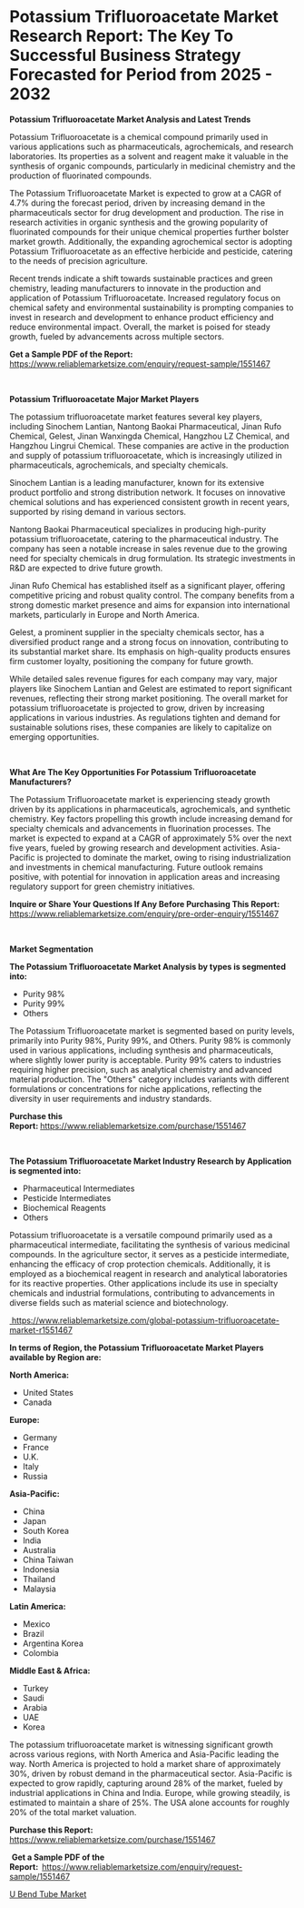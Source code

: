 <p><h1>Potassium Trifluoroacetate Market Research Report: The Key To Successful Business Strategy Forecasted for Period from 2025 - 2032</h1></p><p><strong>Potassium Trifluoroacetate Market Analysis and Latest Trends</strong></p>
<p><p>Potassium Trifluoroacetate is a chemical compound primarily used in various applications such as pharmaceuticals, agrochemicals, and research laboratories. Its properties as a solvent and reagent make it valuable in the synthesis of organic compounds, particularly in medicinal chemistry and the production of fluorinated compounds.</p><p>The Potassium Trifluoroacetate Market is expected to grow at a CAGR of 4.7% during the forecast period, driven by increasing demand in the pharmaceuticals sector for drug development and production. The rise in research activities in organic synthesis and the growing popularity of fluorinated compounds for their unique chemical properties further bolster market growth. Additionally, the expanding agrochemical sector is adopting Potassium Trifluoroacetate as an effective herbicide and pesticide, catering to the needs of precision agriculture.</p><p>Recent trends indicate a shift towards sustainable practices and green chemistry, leading manufacturers to innovate in the production and application of Potassium Trifluoroacetate. Increased regulatory focus on chemical safety and environmental sustainability is prompting companies to invest in research and development to enhance product efficiency and reduce environmental impact. Overall, the market is poised for steady growth, fueled by advancements across multiple sectors.</p></p>
<p><strong>Get a Sample PDF of the Report:&nbsp;</strong> <a href="https://www.reliablemarketsize.com/enquiry/request-sample/1551467?utm_campaign=2565&utm_medium=2&utm_source=Github&utm_content=ia&utm_term=31032025&utm_id=potassium-trifluoroacetate">https://www.reliablemarketsize.com/enquiry/request-sample/1551467</a></p>
<p>&nbsp;</p>
<p><strong>Potassium Trifluoroacetate Major Market Players</strong></p>
<p><p>The potassium trifluoroacetate market features several key players, including Sinochem Lantian, Nantong Baokai Pharmaceutical, Jinan Rufo Chemical, Gelest, Jinan Wanxingda Chemical, Hangzhou LZ Chemical, and Hangzhou Lingrui Chemical. These companies are active in the production and supply of potassium trifluoroacetate, which is increasingly utilized in pharmaceuticals, agrochemicals, and specialty chemicals.</p><p>Sinochem Lantian is a leading manufacturer, known for its extensive product portfolio and strong distribution network. It focuses on innovative chemical solutions and has experienced consistent growth in recent years, supported by rising demand in various sectors.</p><p>Nantong Baokai Pharmaceutical specializes in producing high-purity potassium trifluoroacetate, catering to the pharmaceutical industry. The company has seen a notable increase in sales revenue due to the growing need for specialty chemicals in drug formulation. Its strategic investments in R&D are expected to drive future growth.</p><p>Jinan Rufo Chemical has established itself as a significant player, offering competitive pricing and robust quality control. The company benefits from a strong domestic market presence and aims for expansion into international markets, particularly in Europe and North America.</p><p>Gelest, a prominent supplier in the specialty chemicals sector, has a diversified product range and a strong focus on innovation, contributing to its substantial market share. Its emphasis on high-quality products ensures firm customer loyalty, positioning the company for future growth.</p><p>While detailed sales revenue figures for each company may vary, major players like Sinochem Lantian and Gelest are estimated to report significant revenues, reflecting their strong market positioning. The overall market for potassium trifluoroacetate is projected to grow, driven by increasing applications in various industries. As regulations tighten and demand for sustainable solutions rises, these companies are likely to capitalize on emerging opportunities.</p></p>
<p>&nbsp;</p>
<p><strong>What Are The Key Opportunities For Potassium Trifluoroacetate Manufacturers?</strong></p>
<p><p>The Potassium Trifluoroacetate market is experiencing steady growth driven by its applications in pharmaceuticals, agrochemicals, and synthetic chemistry. Key factors propelling this growth include increasing demand for specialty chemicals and advancements in fluorination processes. The market is expected to expand at a CAGR of approximately 5% over the next five years, fueled by growing research and development activities. Asia-Pacific is projected to dominate the market, owing to rising industrialization and investments in chemical manufacturing. Future outlook remains positive, with potential for innovation in application areas and increasing regulatory support for green chemistry initiatives.</p></p>
<p><strong>Inquire or Share Your Questions If Any Before Purchasing This Report:</strong> <a href="https://www.reliablemarketsize.com/enquiry/pre-order-enquiry/1551467?utm_campaign=2565&utm_medium=2&utm_source=Github&utm_content=ia&utm_term=31032025&utm_id=potassium-trifluoroacetate">https://www.reliablemarketsize.com/enquiry/pre-order-enquiry/1551467</a></p>
<p>&nbsp;</p>
<p><strong>Market Segmentation</strong></p>
<p><strong>The Potassium Trifluoroacetate Market Analysis by types is segmented into:</strong></p>
<p><ul><li>Purity 98%</li><li>Purity 99%</li><li>Others</li></ul></p>
<p><p>The Potassium Trifluoroacetate market is segmented based on purity levels, primarily into Purity 98%, Purity 99%, and Others. Purity 98% is commonly used in various applications, including synthesis and pharmaceuticals, where slightly lower purity is acceptable. Purity 99% caters to industries requiring higher precision, such as analytical chemistry and advanced material production. The "Others" category includes variants with different formulations or concentrations for niche applications, reflecting the diversity in user requirements and industry standards.</p></p>
<p><strong>Purchase this Report:&nbsp;</strong><a href="https://www.reliablemarketsize.com/purchase/1551467?utm_campaign=2565&utm_medium=2&utm_source=Github&utm_content=ia&utm_term=31032025&utm_id=potassium-trifluoroacetate">https://www.reliablemarketsize.com/purchase/1551467</a></p>
<p>&nbsp;</p>
<p><strong>The Potassium Trifluoroacetate Market Industry Research by Application is segmented into:</strong></p>
<p><ul><li>Pharmaceutical Intermediates</li><li>Pesticide Intermediates</li><li>Biochemical Reagents</li><li>Others</li></ul></p>
<p><p>Potassium trifluoroacetate is a versatile compound primarily used as a pharmaceutical intermediate, facilitating the synthesis of various medicinal compounds. In the agriculture sector, it serves as a pesticide intermediate, enhancing the efficacy of crop protection chemicals. Additionally, it is employed as a biochemical reagent in research and analytical laboratories for its reactive properties. Other applications include its use in specialty chemicals and industrial formulations, contributing to advancements in diverse fields such as material science and biotechnology.</p></p>
<p><a href="https://www.reliablemarketsize.com/global-potassium-trifluoroacetate-market-r1551467?utm_campaign=2565&utm_medium=2&utm_source=Github&utm_content=ia&utm_term=31032025&utm_id=potassium-trifluoroacetate">&nbsp;https://www.reliablemarketsize.com/global-potassium-trifluoroacetate-market-r1551467</a></p>
<p><strong>In terms of Region, the Potassium Trifluoroacetate Market Players available by Region are:</strong></p>
<p>
    <p> <strong> North America: </strong>
        <ul>
            <li>United States</li>
            <li>Canada</li>
        </ul>
        </p> 
    <p> <strong> Europe: </strong>
        <ul>
            <li>Germany</li>
            <li>France</li>
            <li>U.K.</li>
            <li>Italy</li>
            <li>Russia</li>
        </ul>
        </p> 
    <p> <strong> Asia-Pacific: </strong>
        <ul>
            <li>China</li>
            <li>Japan</li>
            <li>South Korea</li>
            <li>India</li>
            <li>Australia</li>
            <li>China Taiwan</li>
            <li>Indonesia</li>
            <li>Thailand</li>
            <li>Malaysia</li>
        </ul>
        </p> 
    <p> <strong> Latin America: </strong>
        <ul>
            <li>Mexico</li>
            <li>Brazil</li>
            <li>Argentina Korea</li>
            <li>Colombia</li>
        </ul>
        </p> 
    <p> <strong> Middle East & Africa: </strong>
        <ul>
            <li>Turkey</li>
            <li>Saudi</li>
            <li>Arabia</li>
            <li>UAE</li>
            <li>Korea</li>
        </ul>
    </p>
    </p>
<p><p>The potassium trifluoroacetate market is witnessing significant growth across various regions, with North America and Asia-Pacific leading the way. North America is projected to hold a market share of approximately 30%, driven by robust demand in the pharmaceutical sector. Asia-Pacific is expected to grow rapidly, capturing around 28% of the market, fueled by industrial applications in China and India. Europe, while growing steadily, is estimated to maintain a share of 25%. The USA alone accounts for roughly 20% of the total market valuation.</p></p>
<p><strong>Purchase this Report: </strong><a href="https://www.reliablemarketsize.com/purchase/1551467?utm_campaign=2565&utm_medium=2&utm_source=Github&utm_content=ia&utm_term=31032025&utm_id=potassium-trifluoroacetate">https://www.reliablemarketsize.com/purchase/1551467</a></p>
<p>&nbsp;<strong>Get a Sample PDF of the Report:&nbsp;&nbsp;</strong><a href="https://www.reliablemarketsize.com/enquiry/request-sample/1551467?utm_campaign=2565&utm_medium=2&utm_source=Github&utm_content=ia&utm_term=31032025&utm_id=potassium-trifluoroacetate">https://www.reliablemarketsize.com/enquiry/request-sample/1551467</a></p>
<p><strong></strong></p>
<p><p><a href="https://github.com/shirleenfraker87/Market-Research-Report-List-1/blob/main/u-bend-tube-market.md?utm_campaign=2565&utm_medium=2&utm_source=Github&utm_content=ia&utm_term=31032025&utm_id=potassium-trifluoroacetate">U Bend Tube Market</a></p></p>